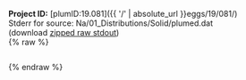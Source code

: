 **Project ID:** [plumID:19.081]({{ '/' | absolute_url }}eggs/19/081/)  
Stderr for source:  Na/01_Distributions/Solid/plumed.dat   
(download [zipped raw stdout](plumed.dat.plumed.stdout.txt.zip))  
{% raw %}
<pre>
</pre>
{% endraw %}
